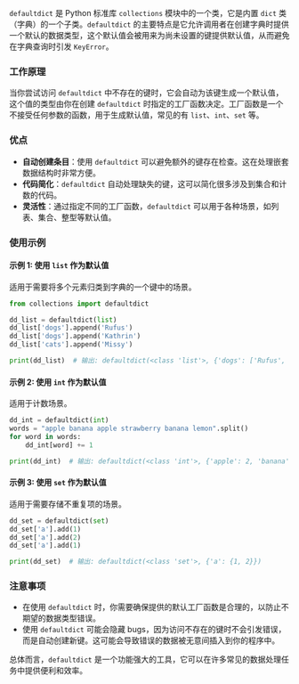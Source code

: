 `defaultdict` 是 Python 标准库 `collections` 模块中的一个类，它是内置 `dict` 类（字典）的一个子类。`defaultdict` 的主要特点是它允许调用者在创建字典时提供一个默认的数据类型，这个默认值会被用来为尚未设置的键提供默认值，从而避免在字典查询时引发 `KeyError`。

### 工作原理

当你尝试访问 `defaultdict` 中不存在的键时，它会自动为该键生成一个默认值，这个值的类型由你在创建 `defaultdict` 时指定的工厂函数决定。工厂函数是一个不接受任何参数的函数，用于生成默认值，常见的有 `list`、`int`、`set` 等。

### 优点

- **自动创建条目**：使用 `defaultdict` 可以避免额外的键存在检查。这在处理嵌套数据结构时非常方便。
- **代码简化**：`defaultdict` 自动处理缺失的键，这可以简化很多涉及到集合和计数的代码。
- **灵活性**：通过指定不同的工厂函数，`defaultdict` 可以用于各种场景，如列表、集合、整型等默认值。

### 使用示例

#### 示例 1: 使用 `list` 作为默认值

适用于需要将多个元素归类到字典的一个键中的场景。

```python
from collections import defaultdict

dd_list = defaultdict(list)
dd_list['dogs'].append('Rufus')
dd_list['dogs'].append('Kathrin')
dd_list['cats'].append('Missy')

print(dd_list)  # 输出: defaultdict(<class 'list'>, {'dogs': ['Rufus', 'Kathrin'], 'cats': ['Missy']})
```

#### 示例 2: 使用 `int` 作为默认值

适用于计数场景。

```python
dd_int = defaultdict(int)
words = "apple banana apple strawberry banana lemon".split()
for word in words:
    dd_int[word] += 1

print(dd_int)  # 输出: defaultdict(<class 'int'>, {'apple': 2, 'banana': 2, 'strawberry': 1, 'lemon': 1})
```

#### 示例 3: 使用 `set` 作为默认值

适用于需要存储不重复项的场景。

```python
dd_set = defaultdict(set)
dd_set['a'].add(1)
dd_set['a'].add(2)
dd_set['a'].add(1)

print(dd_set)  # 输出: defaultdict(<class 'set'>, {'a': {1, 2}})
```

### 注意事项

- 在使用 `defaultdict` 时，你需要确保提供的默认工厂函数是合理的，以防止不期望的数据类型错误。
- 使用 `defaultdict` 可能会隐藏 bugs，因为访问不存在的键时不会引发错误，而是自动创建新键。这可能会导致错误的数据被无意间插入到你的程序中。

总体而言，`defaultdict` 是一个功能强大的工具，它可以在许多常见的数据处理任务中提供便利和效率。